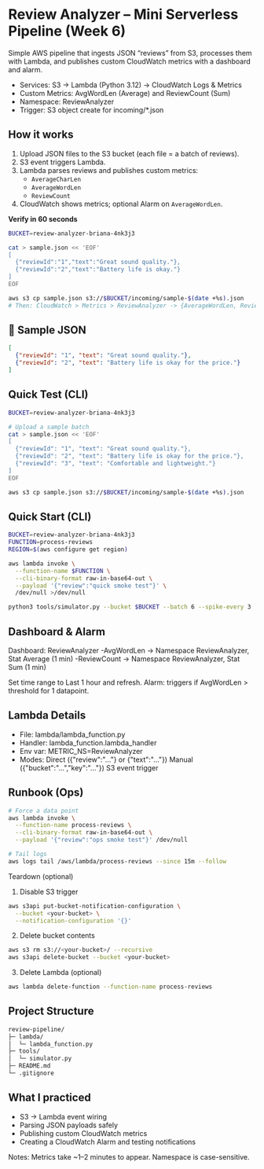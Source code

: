 # Review Analyzer – Mini Serverless Pipeline (Week 6)

Simple AWS pipeline that ingests JSON “reviews” from S3, processes them with Lambda, and publishes custom CloudWatch metrics with a dashboard and alarm.

- Services: S3 → Lambda (Python 3.12) → CloudWatch Logs & Metrics
- Custom Metrics: AvgWordLen (Average) and ReviewCount (Sum)
- Namespace: ReviewAnalyzer
- Trigger: S3 object create for incoming/*.json

## How it works
1. Upload JSON files to the S3 bucket (each file = a batch of reviews).  
2. S3 event triggers Lambda.  
3. Lambda parses reviews and publishes custom metrics:
   - `AverageCharLen`  
   - `AverageWordLen`  
   - `ReviewCount`  
4. CloudWatch shows metrics; optional Alarm on `AverageWordLen`.

**Verify in 60 seconds**
```bash
BUCKET=review-analyzer-briana-4nk3j3

cat > sample.json << 'EOF'
[
  {"reviewId":"1","text":"Great sound quality."},
  {"reviewId":"2","text":"Battery life is okay."}
]
EOF

aws s3 cp sample.json s3://$BUCKET/incoming/sample-$(date +%s).json
# Then: CloudWatch > Metrics > ReviewAnalyzer -> {AverageWordLen, ReviewCount}
```

## 📂 Sample JSON
```json
[
  {"reviewId": "1", "text": "Great sound quality."},
  {"reviewId": "2", "text": "Battery life is okay for the price."}
]
```

## Quick Test (CLI)
```bash
BUCKET=review-analyzer-briana-4nk3j3

# Upload a sample batch
cat > sample.json << 'EOF'
[
  {"reviewId": "1", "text": "Great sound quality."},
  {"reviewId": "2", "text": "Battery life is okay for the price."},
  {"reviewId": "3", "text": "Comfortable and lightweight."}
]
EOF

aws s3 cp sample.json s3://$BUCKET/incoming/sample-$(date +%s).json
```

## Quick Start (CLI)
```bash
BUCKET=review-analyzer-briana-4nk3j3
FUNCTION=process-reviews
REGION=$(aws configure get region)

aws lambda invoke \
  --function-name $FUNCTION \
  --cli-binary-format raw-in-base64-out \
  --payload '{"review":"quick smoke test"}' \
  /dev/null >/dev/null

python3 tools/simulator.py --bucket $BUCKET --batch 6 --spike-every 3
```

## Dashboard & Alarm
Dashboard: ReviewAnalyzer
-AvgWordLen → Namespace ReviewAnalyzer, Stat Average (1 min)
-ReviewCount → Namespace ReviewAnalyzer, Stat Sum (1 min)

Set time range to Last 1 hour and refresh.
Alarm: triggers if AvgWordLen > threshold for 1 datapoint.

## Lambda Details
- File: lambda/lambda_function.py
- Handler: lambda_function.lambda_handler
- Env var: METRIC_NS=ReviewAnalyzer
- Modes:
Direct ({"review":"..."} or {"text":"..."})
Manual ({"bucket":"...","key":"..."})
S3 event trigger

## Runbook (Ops)
```bash
# Force a data point
aws lambda invoke \
  --function-name process-reviews \
  --cli-binary-format raw-in-base64-out \
  --payload '{"review":"ops smoke test"}' /dev/null

# Tail logs
aws logs tail /aws/lambda/process-reviews --since 15m --follow
```

Teardown (optional)

1) Disable S3 trigger
```bash
aws s3api put-bucket-notification-configuration \
  --bucket <your-bucket> \
  --notification-configuration '{}'
```

2) Delete bucket contents
```bash
aws s3 rm s3://<your-bucket>/ --recursive
aws s3api delete-bucket --bucket <your-bucket>
```

3) Delete Lambda (optional)
```bash
aws lambda delete-function --function-name process-reviews
```

## Project Structure
```bash
review-pipeline/
├─ lambda/
│  └─ lambda_function.py
├─ tools/
│  └─ simulator.py
├─ README.md
└─ .gitignore
```

## What I practiced
- S3 → Lambda event wiring
- Parsing JSON payloads safely
- Publishing custom CloudWatch metrics
- Creating a CloudWatch Alarm and testing notifications

Notes: Metrics take ~1–2 minutes to appear. Namespace is case-sensitive.
